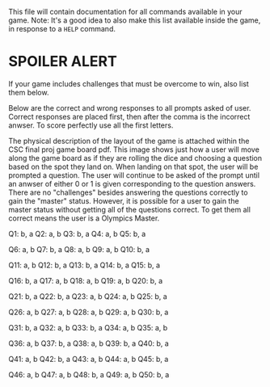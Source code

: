 This file will contain documentation for all commands available in your game.
Note:  It's a good idea to also make this list available inside the game, in response to a `HELP` command.


# SPOILER ALERT

If your game includes challenges that must be overcome to win, also list them below.

Below are the correct and wrong responses to all prompts asked of user. Correct responses are placed first, then after the comma is the incorrect anwser. To score perfectly use all the first letters. 

The physical description of the layout of the game is attached within the CSC final proj game board pdf. This image shows just how a user will move along the game board as if they are rolling the dice and choosing a question based on the spot they land on. When landing on that spot, the user will be prompted a question. The user will continue to be asked of the prompt until an anwser of either 0 or 1 is given corresponding to the question answers. There are no "challenges" besides answering the questions correctly to gain the "master" status. However, it is possible for a user to gain the master status without getting all of the questions correct. To get them all correct means the user is a Olympics Master. 


Q1: b, a
Q2: a, b
Q3: b, a
Q4: a, b
Q5: b, a

Q6: a, b
Q7: b, a
Q8: a, b
Q9: a, b
Q10: b, a

Q11: a, b
Q12: b, a
Q13: b, a
Q14: b, a
Q15: b, a

Q16: b, a
Q17: a, b
Q18: a, b
Q19: a, b
Q20: b, a

Q21: b, a
Q22: b, a
Q23: a, b
Q24: a, b
Q25: b, a

Q26: a, b
Q27: a, b
Q28: a, b
Q29: a, b
Q30: b, a

Q31: b, a
Q32: a, b
Q33: b, a
Q34: a, b
Q35: a, b

Q36: a, b
Q37: b, a
Q38: a, b
Q39: b, a
Q40: b, a

Q41: a, b
Q42: b, a
Q43: a, b
Q44: a, b
Q45: b, a

Q46: a, b
Q47: a, b
Q48: b, a
Q49: a, b
Q50: b, a